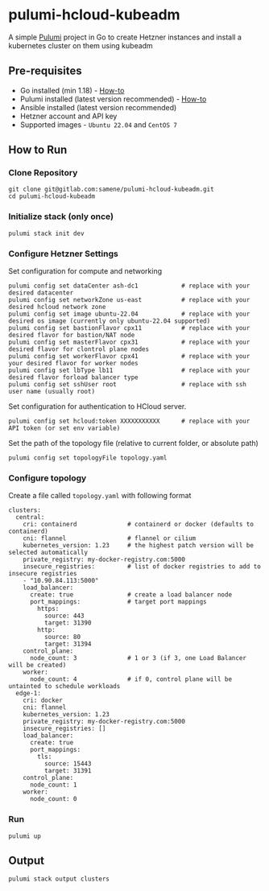 # pulumi-hcloud-kubeadm

A simple [Pulumi](https://www.pulumi.com/) project in Go to create Hetzner instances and install a kubernetes cluster on them using kubeadm

## Pre-requisites
- Go installed (min 1.18) - [How-to](https://go.dev/doc/install)
- Pulumi installed (latest version recommended) - [How-to](https://www.pulumi.com/docs/install/)
- Ansible installed (latest version recommended)
- Hetzner account and API key
- Supported images - `Ubuntu 22.04` and `CentOS 7`

## How to Run

### Clone Repository

```
git clone git@gitlab.com:samene/pulumi-hcloud-kubeadm.git
cd pulumi-hcloud-kubeadm
``````

### Initialize stack (only once)

```
pulumi stack init dev
```

### Configure Hetzner Settings

Set configuration for compute and networking

```
pulumi config set dataCenter ash-dc1            # replace with your desired datacenter
pulumi config set networkZone us-east           # replace with your desired hcloud network zone
pulumi config set image ubuntu-22.04            # replace with your desired os image (currently only ubuntu-22.04 supported)
pulumi config set bastionFlavor cpx11           # replace with your desired flavor for bastion/NAT node
pulumi config set masterFlavor cpx31            # replace with your desired flavor for clontrol plane nodes
pulumi config set workerFlavor cpx41            # replace with your your desired flavor for worker nodes
pulumi config set lbType lb11                   # replace with your desired flavor forload balancer type
pulumi config set sshUser root                  # replace with ssh user name (usually root)
```

Set configuration for authentication to HCloud server. 

```
pulumi config set hcloud:token XXXXXXXXXXX      # replace with your API token (or set env variable)
```

Set the path of the topology file (relative to current folder, or absolute path)

```
pulumi config set topologyFile topology.yaml
```

### Configure topology

Create a file called `topology.yaml` with following format

```
clusters:
  central:
    cri: containerd              # containerd or docker (defaults to containerd)
    cni: flannel                 # flannel or cilium
    kubernetes_version: 1.23     # the highest patch version will be selected automatically
    private_registry: my-docker-registry.com:5000
    insecure_registries:         # list of docker registries to add to insecure registries
    - "10.90.84.113:5000"    
    load_balancer:
      create: true               # create a load balancer node
      port_mappings:             # target port mappings
        https:
          source: 443
          target: 31390
        http:
          source: 80
          target: 31394
    control_plane:
      node_count: 3              # 1 or 3 (if 3, one Load Balancer will be created)
    worker:
      node_count: 4              # if 0, control plane will be untainted to schedule workloads
  edge-1:
    cri: docker
    cni: flannel
    kubernetes_version: 1.23
    private_registry: my-docker-registry.com:5000
    insecure_registries: []
    load_balancer:
      create: true
      port_mappings:
        tls:
          source: 15443
          target: 31391
    control_plane:
      node_count: 1
    worker:
      node_count: 0
```

### Run

```
pulumi up
```

## Output

```
pulumi stack output clusters
```